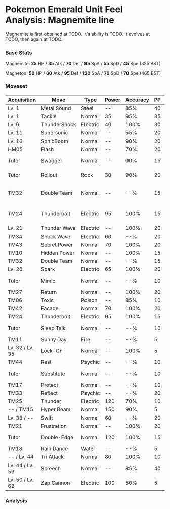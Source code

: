 # Pokemon Emerald Unit Feel Analysis: Magnemite line

Magnemite is first obtained at TODO. It's ability is TODO. It evolves at TODO, then again at TODO.

### Base Stats

Magnemite: **25** HP / **35** Atk / **70** Def / **95** SpA / **55** SpD / **45** Spe (325 BST)

Magneton: **50** HP / **60** Atk / **95** Def / **120** SpA / **70** SpD / **70** Spe (465 BST)

### Moveset

|Acquisition    |Move        |Type    |Power|Accuracy|PP |Notes                    |
|---            |---         |---     |---  |---     |---|---                      |
|Lv. 1          |Metal Sound |Steel   |--   |85%     |40 |                         |
|Lv. 1          |Tackle      |Normal  |35   |95%     |35 |                         |
|Lv. 6          |ThunderShock|Electric|40   |100%    |30 |                         |
|Lv. 11         |Supersonic  |Normal  |--   |55%     |20 |                         |
|Lv. 16         |SonicBoom   |Normal  |--   |90%     |20 |                         |
|HM05           |Flash       |Normal  |--   |70%     |20 |                         |
|Tutor          |Swagger     |Normal  |--   |90%     |15 |Emerald only             |
|Tutor          |Rollout     |Rock    |30   |90%     |20 |Emerald only             |
|TM32           |Double Team |Normal  |--   |--%     |15 |Buy at Game Corner       |
|TM24           |Thunderbolt |Electric|95   |100%    |15 |Buy at Game Corner       |
|Lv. 21         |Thunder Wave|Electric|--   |100%    |20 |                         |
|TM34           |Shock Wave  |Electric|60   |--%     |20 |                         |
|TM43           |Secret Power|Normal  |70   |100%    |20 |                         |
|TM10           |Hidden Power|Normal  |--   |100%    |15 |                         |
|TM32           |Double Team |Normal  |--   |--%     |15 |                         |
|Lv. 26         |Spark       |Electric|65   |100%    |20 |                         |
|Tutor          |Mimic       |Normal  |--   |--%     |10 |Emerald only             |
|TM27           |Return      |Normal  |--   |100%    |20 |                         |
|TM06           |Toxic       |Poison  |--   |85%     |10 |                         |
|TM42           |Facade      |Normal  |70   |100%    |20 |                         |
|TM24           |Thunderbolt |Electric|95   |100%    |15 |                         |
|Tutor          |Sleep Talk  |Normal  |--   |--%     |10 |Emerald only             |
|TM11           |Sunny Day   |Fire    |--   |--%     |5  |                         |
|Lv. 32 / Lv. 35|Lock-On     |Normal  |--   |100%    |5  |                         |
|TM44           |Rest        |Psychic |--   |--%     |10 |                         |
|Tutor          |Substitute  |Normal  |--   |--%     |10 |Emerald only             |
|TM17           |Protect     |Normal  |--   |--%     |10 |                         |
|TM33           |Reflect     |Psychic |--   |--%     |20 |                         |
|TM25           |Thunder     |Electric|120  |70%     |10 |                         |
|-- / TM15      |Hyper Beam  |Normal  |150  |90%     |5  |                         |
|Lv. 38 / --    |Swift       |Normal  |60   |--%     |20 |                         |
|TM21           |Frustration |Normal  |--   |100%    |20 |                         |
|Tutor          |Double-Edge |Normal  |120  |100%    |15 |Emerald only             |
|TM18           |Rain Dance  |Water   |--   |--%     |5  |                         |
|-- / Lv. 44    |Tri Attack  |Normal  |80   |100%    |10 |                         |
|Lv. 44 / Lv. 53|Screech     |Normal  |--   |85%     |40 |                         |
|Lv. 50 / Lv. 62|Zap Cannon  |Electric|100  |50%     |5  |                         |

### Analysis